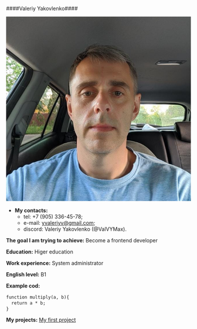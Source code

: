 ####Valeriy Yakovlenko####

![My photo](image.jpg)

- **My contacts:**
   - tel: +7 (905) 336-45-78;
   - e-mail: yvaleriyv@gmail.com;
   - discord: Valeriy Yakovlenko (@ValVYMax).

**The goal I am trying to achieve:**
Become a frontend developer

**Education:**
Higer education

**Work experience:**
System administrator

**English level:**
B1

**Example cod:**
```
function multiply(a, b){
  return a * b;
}
```
**My projects:**
[My first project](https://ValVYMax.github.io/rsschool-cv/cv)
